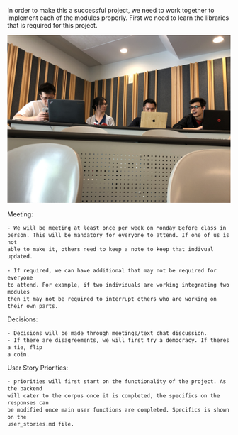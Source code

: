 In order to make this a successful project, we need to work together to
implement each of the modules properly. First we need to learn the libraries
that is required for this project.

![Image of our first meeting](./Group%20Pic.JPG)

Meeting:

	- We will be meeting at least once per week on Monday Before class in
	person. This will be mandatory for everyone to attend. If one of us is not
	able to make it, others need to keep a note to keep that indivual updated.
	
	- If required, we can have additional that may not be required for everyone
	to attend. For example, if two individuals are working integrating two modules
	then it may not be required to interrupt others who are working on their own parts.
	
Decisions:

	- Decisions will be made through meetings/text chat discussion.
	- If there are disagreements, we will first try a democracy. If theres a tie, flip
	a coin.
	
User Story Priorities:

	- priorities will first start on the functionality of the project. As the backend
	will cater to the corpus once it is completed, the specifics on the responses can
	be modified once main user functions are completed.	Specifics is shown on the 
	user_stories.md file.